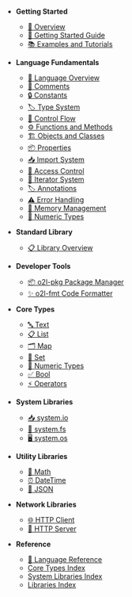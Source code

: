 - **Getting Started**
  - [📖 Overview](README.md)
  - [🚀 Getting Started Guide](getting-started.md)
  - [📚 Examples and Tutorials](examples-tutorials.md)

- **Language Fundamentals**
  - [🌟 Language Overview](language/overview.md)
  - [💬 Comments](language/comments.md)
  - [🔒 Constants](language/constants.md)
  - [🏷️ Type System](language/type-system.md)
  - [🔄 Control Flow](language/control-flow.md)
  - [⚙️ Functions and Methods](language/functions-methods.md)
  - [🏗️ Objects and Classes](language/objects-classes.md)
  - [📦 Properties](language/properties.md)
  - [📥 Import System](language/imports.md)
  - [🔐 Access Control](language/access-control.md)
  - [🔄 Iterator System](language/iterators.md)
  - [🏷️ Annotations](language/annotations.md)
  - [⚠️ Error Handling](language/error-handling.md)
  - [💾 Memory Management](language/memory-management.md)
  - [🔢 Numeric Types](language/numeric-types.md)

- **Standard Library**
  - [📋 Library Overview](standard-library.md)

- **Developer Tools**
  - [📦 o2l-pkg Package Manager](tools/o2l-pkg.md)
  - [✨ o2l-fmt Code Formatter](tools/o2l-fmt.md)

- **Core Types**
  - [🔤 Text](api-reference/core/Text.md)
  - [📋 List](api-reference/core/List.md)
  - [🗂️ Map](api-reference/core/Map.md)
  - [🎯 Set](api-reference/core/Set.md)
  - [🔢 Numeric Types](api-reference/core/Numeric.md)
  - [✅ Bool](api-reference/core/Bool.md)
  - [⚡ Operators](api-reference/core/Operators.md)

- **System Libraries**
  - [📥 system.io](api-reference/system/io.md)
  - [📁 system.fs](api-reference/system/fs.md)
  - [🖥️ system.os](api-reference/system/os.md)

- **Utility Libraries**
  - [🧮 Math](api-reference/libraries/math.md)
  - [⏰ DateTime](api-reference/libraries/datetime.md)
  - [🔗 JSON](api-reference/libraries/json.md)

- **Network Libraries**
  - [🌐 HTTP Client](api-reference/libraries/http-client.md)
  - [🚀 HTTP Server](api-reference/libraries/http-server.md)

- **Reference**
  - [📖 Language Reference](language-reference.md)
  - [Core Types Index](api-reference/core/README.md)
  - [System Libraries Index](api-reference/system/README.md)
  - [Libraries Index](api-reference/libraries/README.md)